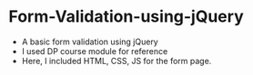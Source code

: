 # Form-Validation-using-jQuery
* A basic form validation using jQuery
* I used DP course module for reference
* Here, I included HTML, CSS, JS for the form page.
